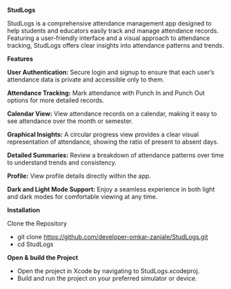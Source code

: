 **StudLogs**

StudLogs is a comprehensive attendance management app designed to help students and educators easily track and manage attendance records. Featuring a user-friendly interface and a visual approach to attendance tracking, StudLogs offers clear insights into attendance patterns and trends.

**Features**

**User Authentication:** Secure login and signup to ensure that each user’s attendance data is private and accessible only to them.

**Attendance Tracking:** Mark attendance with Punch In and Punch Out options for more detailed records.

**Calendar View:** View attendance records on a calendar, making it easy to see attendance over the month or semester.

**Graphical Insights:** A circular progress view provides a clear visual representation of attendance, showing the ratio of present to absent days.

**Detailed Summaries:** Review a breakdown of attendance patterns over time to understand trends and consistency.

**Profile:** View profile details directly within the app.

**Dark and Light Mode Support:** Enjoy a seamless experience in both light and dark modes for comfortable viewing at any time.




**Installation**

Clone the Repository
- git clone https://github.com/developer-omkar-zanjale/StudLogs.git
- cd StudLogs

**Open & build the Project**
- Open the project in Xcode by navigating to StudLogs.xcodeproj.
- Build and run the project on your preferred simulator or device.
